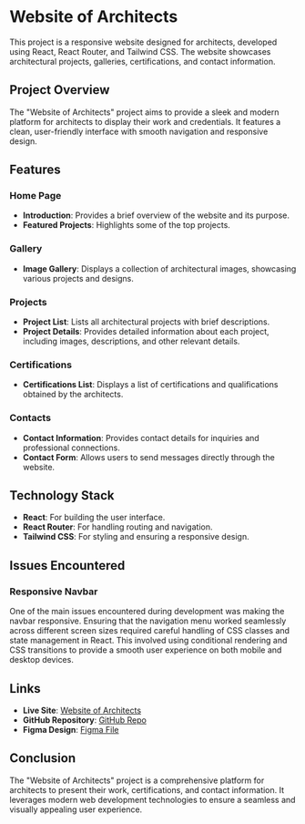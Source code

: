# Website of Architects

This project is a responsive website designed for architects, developed using React, React Router, and Tailwind CSS. The website showcases architectural projects, galleries, certifications, and contact information.

## Project Overview

The "Website of Architects" project aims to provide a sleek and modern platform for architects to display their work and credentials. It features a clean, user-friendly interface with smooth navigation and responsive design.

## Features

### Home Page

- **Introduction**: Provides a brief overview of the website and its purpose.
- **Featured Projects**: Highlights some of the top projects.

### Gallery

- **Image Gallery**: Displays a collection of architectural images, showcasing various projects and designs.

### Projects

- **Project List**: Lists all architectural projects with brief descriptions.
- **Project Details**: Provides detailed information about each project, including images, descriptions, and other relevant details.

### Certifications

- **Certifications List**: Displays a list of certifications and qualifications obtained by the architects.

### Contacts

- **Contact Information**: Provides contact details for inquiries and professional connections.
- **Contact Form**: Allows users to send messages directly through the website.

## Technology Stack

- **React**: For building the user interface.
- **React Router**: For handling routing and navigation.
- **Tailwind CSS**: For styling and ensuring a responsive design.

## Issues Encountered

### Responsive Navbar

One of the main issues encountered during development was making the navbar responsive. Ensuring that the navigation menu worked seamlessly across different screen sizes required careful handling of CSS classes and state management in React. This involved using conditional rendering and CSS transitions to provide a smooth user experience on both mobile and desktop devices.

## Links

- **Live Site**: [Website of Architects](https://website-of-architects-nc31.vercel.app/)
- **GitHub Repository**: [GitHub Repo](https://github.com/Smartlify07/Website-of-Architects)
- **Figma Design**: [Figma File](<https://www.figma.com/design/WxaEXAklM65lMTGcsEOuLL/Website-of-architects---free-website-(Community)?node-id=0-1&t=2vry7aOPpNpJquOg-0>)

## Conclusion

The "Website of Architects" project is a comprehensive platform for architects to present their work, certifications, and contact information. It leverages modern web development technologies to ensure a seamless and visually appealing user experience.
